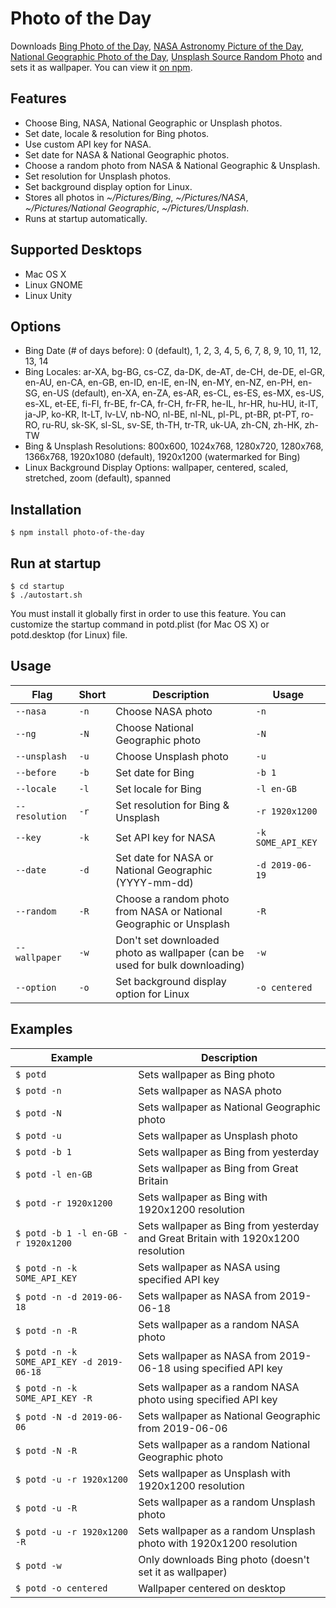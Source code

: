 # Photo of the Day

Downloads [Bing Photo of the Day](https://www.bing.com), [NASA Astronomy Picture of the Day](https://apod.nasa.gov/apod/astropix.html), [National Geographic Photo of the Day](http://www.nationalgeographic.com/photography/photo-of-the-day), [Unsplash Source Random Photo](https://source.unsplash.com/) and sets it as wallpaper. You can view it [on npm](https://www.npmjs.com/package/photo-of-the-day).

## Features

* Choose Bing, NASA, National Geographic or Unsplash photos.
* Set date, locale & resolution for Bing photos.
* Use custom API key for NASA.
* Set date for NASA & National Geographic photos.
* Choose a random photo from NASA & National Geographic & Unsplash.
* Set resolution for Unsplash photos.
* Set background display option for Linux.
* Stores all photos in _~/Pictures/Bing_, _~/Pictures/NASA_, _~/Pictures/National Geographic_, _~/Pictures/Unsplash_.
* Runs at startup automatically.

## Supported Desktops

* Mac OS X
* Linux GNOME
* Linux Unity

## Options

* Bing Date (# of days before): 0 (default), 1, 2, 3, 4, 5, 6, 7, 8, 9, 10, 11, 12, 13, 14
* Bing Locales: ar-XA, bg-BG, cs-CZ, da-DK, de-AT, de-CH, de-DE, el-GR, en-AU, en-CA, en-GB, en-ID, en-IE, en-IN, en-MY, en-NZ, en-PH, en-SG, en-US (default), en-XA, en-ZA, es-AR, es-CL, es-ES, es-MX, es-US, es-XL, et-EE, fi-FI, fr-BE, fr-CA, fr-CH, fr-FR, he-IL, hr-HR, hu-HU, it-IT, ja-JP, ko-KR, lt-LT, lv-LV, nb-NO, nl-BE, nl-NL, pl-PL, pt-BR, pt-PT, ro-RO, ru-RU, sk-SK, sl-SL, sv-SE, th-TH, tr-TR, uk-UA, zh-CN, zh-HK, zh-TW
* Bing & Unsplash Resolutions: 800x600, 1024x768, 1280x720, 1280x768, 1366x768, 1920x1080 (default), 1920x1200 (watermarked for Bing)
* Linux Background Display Options: wallpaper, centered, scaled, stretched, zoom (default), spanned

## Installation

```
$ npm install photo-of-the-day
```

## Run at startup

```
$ cd startup
$ ./autostart.sh
```

You must install it globally first in order to use this feature. You can customize the startup command in potd.plist (for Mac OS X) or potd.desktop (for Linux) file.

## Usage

Flag | Short | Description | Usage
-----|-------|---------|------
`--nasa` | `-n` | Choose NASA photo | `-n`
`--ng` | `-N` | Choose National Geographic photo | `-N`
`--unsplash` | `-u` | Choose Unsplash photo | `-u`
`--before` | `-b` | Set date for Bing | `-b 1`
`--locale` | `-l` | Set locale for Bing | `-l en-GB`
`--resolution` | `-r` | Set resolution for Bing & Unsplash | `-r 1920x1200`
`--key` | `-k` | Set API key for NASA | `-k SOME_API_KEY`
`--date` | `-d` | Set date for NASA or National Geographic (YYYY-mm-dd) | `-d 2019-06-19`
`--random` | `-R` | Choose a random photo from NASA or National Geographic or Unsplash | `-R`
`--wallpaper` | `-w` | Don't set downloaded photo as wallpaper (can be used for bulk downloading) | `-w`
`--option` | `-o` | Set background display option for Linux | `-o centered`

## Examples

Example | Description
--------|------------
`$ potd` | Sets wallpaper as Bing photo
`$ potd -n` | Sets wallpaper as NASA photo
`$ potd -N` | Sets wallpaper as National Geographic photo
`$ potd -u` | Sets wallpaper as Unsplash photo
`$ potd -b 1` | Sets wallpaper as Bing from yesterday
`$ potd -l en-GB` | Sets wallpaper as Bing from Great Britain
`$ potd -r 1920x1200` | Sets wallpaper as Bing with 1920x1200 resolution
`$ potd -b 1 -l en-GB -r 1920x1200` | Sets wallpaper as Bing from yesterday and Great Britain with 1920x1200 resolution
`$ potd -n -k SOME_API_KEY` | Sets wallpaper as NASA using specified API key
`$ potd -n -d 2019-06-18` | Sets wallpaper as NASA from 2019-06-18
`$ potd -n -R` | Sets wallpaper as a random NASA photo
`$ potd -n -k SOME_API_KEY -d 2019-06-18` | Sets wallpaper as NASA from 2019-06-18 using specified API key
`$ potd -n -k SOME_API_KEY -R` | Sets wallpaper as a random NASA photo using specified API key
`$ potd -N -d 2019-06-06` | Sets wallpaper as National Geographic from 2019-06-06
`$ potd -N -R` | Sets wallpaper as a random National Geographic photo
`$ potd -u -r 1920x1200` | Sets wallpaper as Unsplash with 1920x1200 resolution
`$ potd -u -R` | Sets wallpaper as a random Unsplash photo
`$ potd -u -r 1920x1200 -R` | Sets wallpaper as a random Unsplash photo with 1920x1200 resolution
`$ potd -w` | Only downloads Bing photo (doesn't set it as wallpaper)
`$ potd -o centered` | Wallpaper centered on desktop

